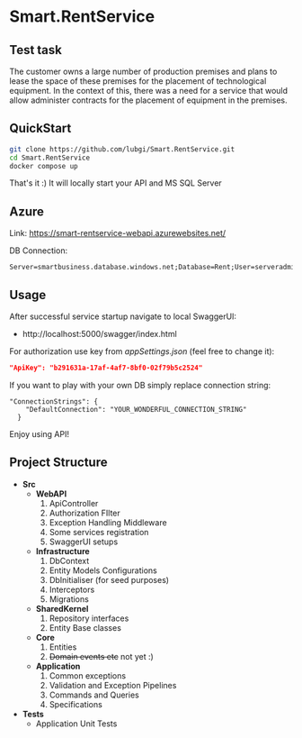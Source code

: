 # Smart.RentService
## Test task

The customer owns a large number of production premises and plans to lease the space of these premises for the placement of technological equipment. In the context of this, there was a need for a service that would allow
administer contracts for the placement of equipment in the premises.

## QuickStart

```sh
git clone https://github.com/lubgi/Smart.RentService.git
cd Smart.RentService
docker compose up
```
That's it :) It will locally start your API and MS SQL Server

## Azure
Link: https://smart-rentservice-webapi.azurewebsites.net/

DB Connection:
```
Server=smartbusiness.database.windows.net;Database=Rent;User=serveradmin;Password=StrongDatabasePassword123@;
```

## Usage

After successful service startup navigate to local SwaggerUI:
- http://localhost:5000/swagger/index.html

For authorization use key from _appSettings.json_ (feel free to change it):

```json
"ApiKey": "b291631a-17af-4af7-8bf0-02f79b5c2524"
```

If you want to play with your own DB simply replace connection string:
```
"ConnectionStrings": {
    "DefaultConnection": "YOUR_WONDERFUL_CONNECTION_STRING"
  }
```

Enjoy using API!

## Project Structure

* **Src**
    * **WebAPI** 
        1. ApiController
        2. Authorization FIlter
        3. Exception Handling Middleware
        4. Some services registration
        5. SwaggerUI setups
    * **Infrastructure**
        1. DbContext
        2. Entity Models Configurations
        3. DbInitialiser (for seed purposes)
        4. Interceptors
        5. Migrations
    * **SharedKernel**
        1. Repository interfaces
        2. Entity Base classes
    *  **Core**
        1. Entities
        2. ~~Domain events etc~~ not yet :)
    * **Application**
        1. Common exceptions
        2. Validation and Exception Pipelines
        3. Commands and Queries
        4. Specifications
* **Tests**
    * Application Unit Tests

